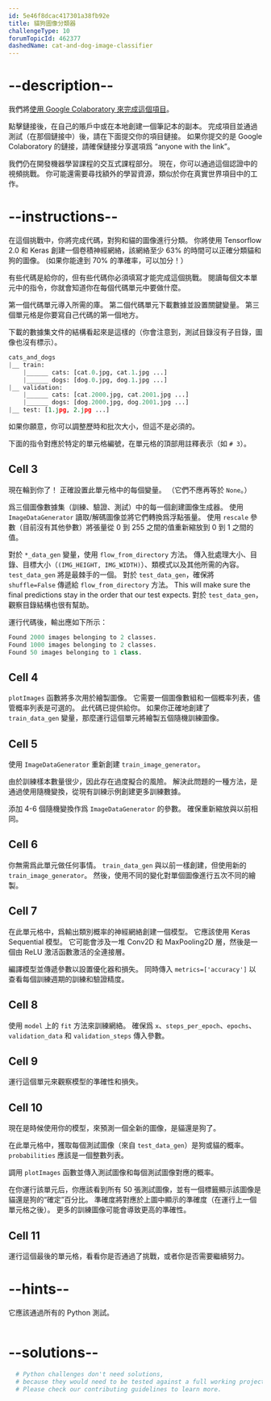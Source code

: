 ```yaml
---
id: 5e46f8dcac417301a38fb92e
title: 貓狗圖像分類器
challengeType: 10
forumTopicId: 462377
dashedName: cat-and-dog-image-classifier
---
```


# --description--

我們將<a href="https://colab.research.google.com/github/freeCodeCamp/boilerplate-cat-and-dog-image-classifier/blob/master/fcc_cat_dog.ipynb" target="_blank" rel="noopener noreferrer nofollow">使用 Google Colaboratory 來完成這個項目</a>。

點擊鏈接後，在自己的賬戶中或在本地創建一個筆記本的副本。 完成項目並通過測試（在那個鏈接中）後，請在下面提交你的項目鏈接。 如果你提交的是 Google Colaboratory 的鏈接，請確保鏈接分享選項爲 “anyone with the link”。

我們仍在開發機器學習課程的交互式課程部分。 現在，你可以通過這個認證中的視頻挑戰。 你可能還需要尋找額外的學習資源，類似於你在真實世界項目中的工作。

# --instructions--

在這個挑戰中，你將完成代碼，對狗和貓的圖像進行分類。 你將使用 Tensorflow 2.0 和 Keras 創建一個卷積神經網絡，該網絡至少 63% 的時間可以正確分類貓和狗的圖像。 (如果你能達到 70% 的準確率，可以加分！）

有些代碼是給你的，但有些代碼你必須填寫才能完成這個挑戰。 閱讀每個文本單元中的指令，你就會知道你在每個代碼單元中要做什麼。

第一個代碼單元導入所需的庫。 第二個代碼單元下載數據並設置關鍵變量。 第三個單元格是你要寫自己代碼的第一個地方。

下載的數據集文件的結構看起來是這樣的（你會注意到，測試目錄沒有子目錄，圖像也沒有標示）。

```py
cats_and_dogs
|__ train:
    |______ cats: [cat.0.jpg, cat.1.jpg ...]
    |______ dogs: [dog.0.jpg, dog.1.jpg ...]
|__ validation:
    |______ cats: [cat.2000.jpg, cat.2001.jpg ...]
    |______ dogs: [dog.2000.jpg, dog.2001.jpg ...]
|__ test: [1.jpg, 2.jpg ...]
```

如果你願意，你可以調整歷時和批次大小，但這不是必須的。

下面的指令對應於特定的單元格編號，在單元格的頂部用註釋表示（如 `# 3`）。

## Cell 3

現在輪到你了！ 正確設置此單元格中的每個變量。 （它們不應再等於 `None`。）

爲三個圖像數據集（訓練、驗證、測試）中的每一個創建圖像生成器。 使用 `ImageDataGenerator` 讀取/解碼圖像並將它們轉換爲浮點張量。 使用 `rescale` 參數（目前沒有其他參數）將張量從 0 到 255 之間的值重新縮放到 0 到 1 之間的值。

對於 `*_data_gen` 變量，使用 `flow_from_directory` 方法。 傳入批處理大小、目錄、目標大小（`(IMG_HEIGHT, IMG_WIDTH)`）、類模式以及其他所需的內容。 `test_data_gen` 將是最棘手的一個。 對於 `test_data_gen`，確保將 `shuffle=False` 傳遞給 `flow_from_directory` 方法。 This will make sure the final predictions stay in the order that our test expects. 對於 `test_data_gen`，觀察目錄結構也很有幫助。


運行代碼後，輸出應如下所示：

```py
Found 2000 images belonging to 2 classes.
Found 1000 images belonging to 2 classes.
Found 50 images belonging to 1 class.
```

## Cell 4

`plotImages` 函數將多次用於繪製圖像。 它需要一個圖像數組和一個概率列表，儘管概率列表是可選的。 此代碼已提供給你。 如果你正確地創建了 `train_data_gen` 變量，那麼運行這個單元將繪製五個隨機訓練圖像。

## Cell 5

使用 `ImageDataGenerator` 重新創建 `train_image_generator`。

由於訓練樣本數量很少，因此存在過度擬合的風險。 解決此問題的一種方法，是通過使用隨機變換，從現有訓練示例創建更多訓練數據。

添加 4-6 個隨機變換作爲 `ImageDataGenerator` 的參數。 確保重新縮放與以前相同。

## Cell 6

你無需爲此單元做任何事情。 `train_data_gen` 與以前一樣創建，但使用新的 `train_image_generator`。 然後，使用不同的變化對單個圖像進行五次不同的繪製。

## Cell 7

在此單元格中，爲輸出類別概率的神經網絡創建一個模型。 它應該使用 Keras Sequential 模型。 它可能會涉及一堆 Conv2D 和 MaxPooling2D 層，然後是一個由 ReLU 激活函數激活的全連接層。

編譯模型並傳遞參數以設置優化器和損失。 同時傳入 `metrics=['accuracy']` 以查看每個訓練週期的訓練和驗證精度。

## Cell 8

使用 `model` 上的 `fit` 方法來訓練網絡。 確保爲 `x`、`steps_per_epoch`、`epochs`、`validation_data` 和 `validation_steps` 傳入參數。

## Cell 9

運行這個單元來觀察模型的準確性和損失。

## Cell 10

現在是時候使用你的模型，來預測一個全新的圖像，是貓還是狗了。

在此單元格中，獲取每個測試圖像（來自 `test_data_gen`）是狗或貓的概率。 `probabilities` 應該是一個整數列表。

調用 `plotImages` 函數並傳入測試圖像和每個測試圖像對應的概率。

在你運行該單元后，你應該看到所有 50 張測試圖像，並有一個標籤顯示該圖像是貓還是狗的“確定”百分比。 準確度將對應於上圖中顯示的準確度（在運行上一個單元格之後）。 更多的訓練圖像可能會導致更高的準確性。

## Cell 11

運行這個最後的單元格，看看你是否通過了挑戰，或者你是否需要繼續努力。

# --hints--

它應該通過所有的 Python 測試。

```js

```

# --solutions--

```py
  # Python challenges don't need solutions,
  # because they would need to be tested against a full working project.
  # Please check our contributing guidelines to learn more.
```
